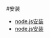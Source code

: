 #安装
- [node.js安装](https://blog.csdn.net/weixin_43891485/article/details/117635376)
- [node.js安装](https://blog.csdn.net/weixin_43891485/article/details/117635376)

